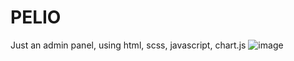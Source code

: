 # PELIO
Just an admin panel, using html, scss, javascript, chart.js
![image](https://user-images.githubusercontent.com/84936189/168100157-cd804761-89b4-425f-bd50-c48f38718a56.png)
